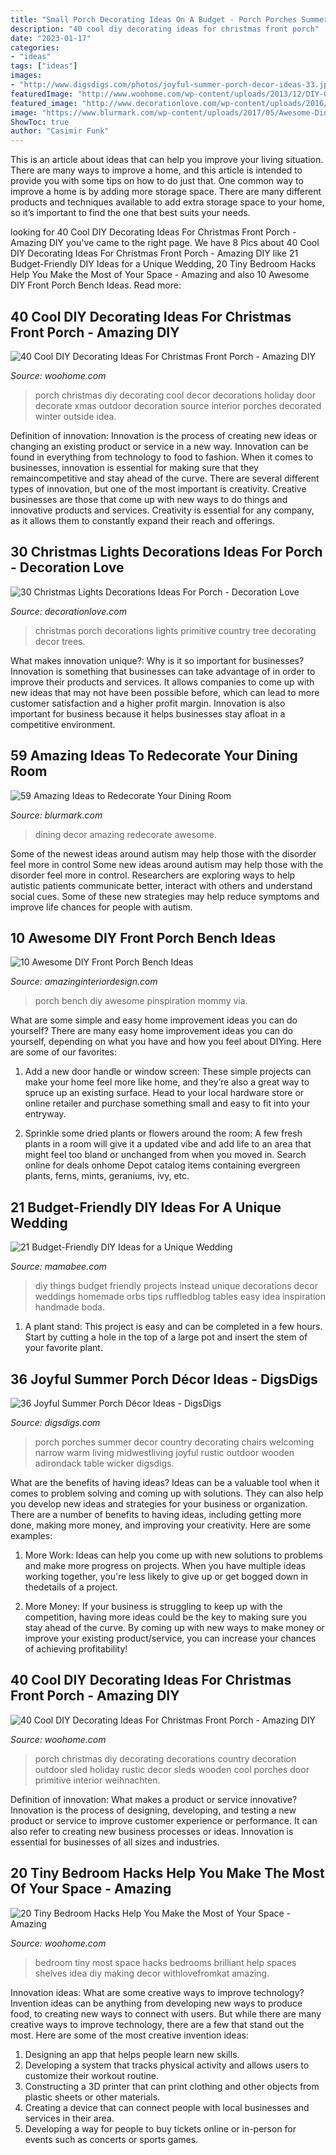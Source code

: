 ```yaml
---
title: "Small Porch Decorating Ideas On A Budget - Porch Porches Summer Decor Country Decorating Chairs Welcoming Narrow Warm Living Midwestliving Joyful Rustic Outdoor Wooden Adirondack Table Wicker Digsdigs"
description: "40 cool diy decorating ideas for christmas front porch"
date: "2023-01-17"
categories:
- "ideas"
tags: ["ideas"]
images:
- "http://www.digsdigs.com/photos/joyful-summer-porch-decor-ideas-33.jpg"
featuredImage: "http://www.woohome.com/wp-content/uploads/2013/12/DIY-Christmas-Porch-Ideas-22.jpg"
featured_image: "http://www.decorationlove.com/wp-content/uploads/2016/10/Primitive-Front-Porch-Christmas-Decorating-Ideas-1.jpg"
image: "https://www.blurmark.com/wp-content/uploads/2017/05/Awesome-Dining-Room-Decor-With-Large-Chandelier.jpg"
ShowToc: true
author: "Casimir Funk"
---
```



This is an article about ideas that can help you improve your living situation. There are many ways to improve a home, and this article is intended to provide you with some tips on how to do just that. One common way to improve a home is by adding more storage space. There are many different products and techniques available to add extra storage space to your home, so it’s important to find the one that best suits your needs.

	

		
looking for 40 Cool DIY Decorating Ideas For Christmas Front Porch - Amazing DIY you've came to the right page. We have 8 Pics about 40 Cool DIY Decorating Ideas For Christmas Front Porch - Amazing DIY like 21 Budget-Friendly DIY Ideas for a Unique Wedding, 20 Tiny Bedroom Hacks Help You Make the Most of Your Space - Amazing and also 10 Awesome DIY Front Porch Bench Ideas. Read more:
		
    
## 40 Cool DIY Decorating Ideas For Christmas Front Porch - Amazing DIY

<img loading=lazy src="http://www.woohome.com/wp-content/uploads/2013/12/DIY-Christmas-Porch-Ideas-18.jpg" onerror="this.onerror=null;this.src='https://tse2.mm.bing.net/th?id=OIP.wPO26PP_NZNbTlqDKB1-igHaIX&amp;pid=15.1';" alt="40 Cool DIY Decorating Ideas For Christmas Front Porch - Amazing DIY">

_Source: woohome.com_

>porch christmas diy decorating cool decor decorations holiday door decorate xmas outdoor decoration source interior porches decorated winter outside idea. 

	

Definition of innovation:
Innovation is the process of creating new ideas or changing an existing product or service in a new way. Innovation can be found in everything from technology to food to fashion. When it comes to businesses, innovation is essential for making sure that they remaincompetitive and stay ahead of the curve. There are several different types of innovation, but one of the most important is creativity. Creative businesses are those that come up with new ways to do things and innovative products and services. Creativity is essential for any company, as it allows them to constantly expand their reach and offerings.

    
## 30 Christmas Lights Decorations Ideas For Porch - Decoration Love

<img loading=lazy src="http://www.decorationlove.com/wp-content/uploads/2016/10/Primitive-Front-Porch-Christmas-Decorating-Ideas-1.jpg" onerror="this.onerror=null;this.src='https://tse4.mm.bing.net/th?id=OIP.hBHJJiRFmsZkqsuTx_gKpQHaJ4&amp;pid=15.1';" alt="30 Christmas Lights Decorations Ideas For Porch - Decoration Love">

_Source: decorationlove.com_

>christmas porch decorations lights primitive country tree decorating decor trees. 

	

What makes innovation unique?: Why is it so important for businesses?
Innovation is something that businesses can take advantage of in order to improve their products and services. It allows companies to come up with new ideas that may not have been possible before, which can lead to more customer satisfaction and a higher profit margin. Innovation is also important for business because it helps businesses stay afloat in a competitive environment.

    
## 59 Amazing Ideas To Redecorate Your Dining Room

<img loading=lazy src="https://www.blurmark.com/wp-content/uploads/2017/05/Awesome-Dining-Room-Decor-With-Large-Chandelier.jpg" onerror="this.onerror=null;this.src='https://tse1.mm.bing.net/th?id=OIP.sgY2-a_iKg0mOzRnbdOlKQHaJ4&amp;pid=15.1';" alt="59 Amazing Ideas to Redecorate Your Dining Room">

_Source: blurmark.com_

>dining decor amazing redecorate awesome. 

	

Some of the newest ideas around autism may help those with the disorder feel more in control
Some new ideas around autism may help those with the disorder feel more in control. Researchers are exploring ways to help autistic patients communicate better, interact with others and understand social cues. Some of these new strategies may help reduce symptoms and improve life chances for people with autism.

    
## 10 Awesome DIY Front Porch Bench Ideas

<img loading=lazy src="http://www.amazinginteriordesign.com/wp-content/uploads/2017/08/10-Awesome-DIY-Front-Porch-Bench-Ideas-5.jpg" onerror="this.onerror=null;this.src='https://tse1.mm.bing.net/th?id=OIP.ytITM9_PE5c9lBDSrs1kwwHaOo&amp;pid=15.1';" alt="10 Awesome DIY Front Porch Bench Ideas">

_Source: amazinginteriordesign.com_

>porch bench diy awesome pinspiration mommy via. 

	

What are some simple and easy home improvement ideas you can do yourself?
There are many easy home improvement ideas you can do yourself, depending on what you have and how you feel about DIYing. Here are some of our favorites:
1. Add a new door handle or window screen: These simple projects can make your home feel more like home, and they’re also a great way to spruce up an existing surface. Head to your local hardware store or online retailer and purchase something small and easy to fit into your entryway.

2. Sprinkle some dried plants or flowers around the room: A few fresh plants in a room will give it a updated vibe and add life to an area that might feel too bland or unchanged from when you moved in. Search online for deals onhome Depot catalog items containing evergreen plants, ferns, mints, geraniums, ivy, etc.

    
## 21 Budget-Friendly DIY Ideas For A Unique Wedding

<img loading=lazy src="https://mamabee.com/wp-content/uploads/2015/10/82.jpg" onerror="this.onerror=null;this.src='https://tse1.mm.bing.net/th?id=OIP.nVLMnMLVxOmZjSdyiTAz-wHaLH&amp;pid=15.1';" alt="21 Budget-Friendly DIY Ideas for a Unique Wedding">

_Source: mamabee.com_

>diy things budget friendly projects instead unique decorations decor weddings homemade orbs tips ruffledblog tables easy idea inspiration handmade boda. 

	

1. A plant stand: This project is easy and can be completed in a few hours. Start by cutting a hole in the top of a large pot and insert the stem of your favorite plant.

    
## 36 Joyful Summer Porch Décor Ideas - DigsDigs

<img loading=lazy src="http://www.digsdigs.com/photos/joyful-summer-porch-decor-ideas-33.jpg" onerror="this.onerror=null;this.src='https://tse1.mm.bing.net/th?id=OIP.rGztzf3oE1cAK_uHscaOKAHaJ4&amp;pid=15.1';" alt="36 Joyful Summer Porch Décor Ideas - DigsDigs">

_Source: digsdigs.com_

>porch porches summer decor country decorating chairs welcoming narrow warm living midwestliving joyful rustic outdoor wooden adirondack table wicker digsdigs. 

	

What are the benefits of having ideas?
Ideas can be a valuable tool when it comes to problem solving and coming up with solutions. They can also help you develop new ideas and strategies for your business or organization. There are a number of benefits to having ideas, including getting more done, making more money, and improving your creativity. Here are some examples:
1. More Work: Ideas can help you come up with new solutions to problems and make more progress on projects. When you have multiple ideas working together, you're less likely to give up or get bogged down in thedetails of a project.

2. More Money: If your business is struggling to keep up with the competition, having more ideas could be the key to making sure you stay ahead of the curve. By coming up with new ways to make money or improve your existing product/service, you can increase your chances of achieving profitability!

    
## 40 Cool DIY Decorating Ideas For Christmas Front Porch - Amazing DIY

<img loading=lazy src="http://www.woohome.com/wp-content/uploads/2013/12/DIY-Christmas-Porch-Ideas-22.jpg" onerror="this.onerror=null;this.src='https://tse4.mm.bing.net/th?id=OIP.p1bVkg6joFoX-3hQbU8kJgHaNU&amp;pid=15.1';" alt="40 Cool DIY Decorating Ideas For Christmas Front Porch - Amazing DIY">

_Source: woohome.com_

>porch christmas diy decorating decorations country decoration outdoor sled holiday rustic decor sleds wooden cool porches door primitive interior weihnachten. 

	

Definition of innovation: What makes a product or service innovative?
Innovation is the process of designing, developing, and testing a new product or service to improve customer experience or performance. It can also refer to creating new business processes or ideas. Innovation is essential for businesses of all sizes and industries.

    
## 20 Tiny Bedroom Hacks Help You Make The Most Of Your Space - Amazing

<img loading=lazy src="http://www.woohome.com/wp-content/uploads/2014/07/brilliant-ideas-for-tiny-bedroom-6.jpg" onerror="this.onerror=null;this.src='https://tse2.mm.bing.net/th?id=OIP.Ua1saOyrfPAHSbYCbjrHLQHaLH&amp;pid=15.1';" alt="20 Tiny Bedroom Hacks Help You Make the Most of Your Space - Amazing">

_Source: woohome.com_

>bedroom tiny most space hacks bedrooms brilliant help spaces shelves idea diy making decor withlovefromkat amazing. 

	

Innovation ideas: What are some creative ways to improve technology?
Invention ideas can be anything from developing new ways to produce food, to creating new ways to connect with users. But while there are many creative ways to improve technology, there are a few that stand out the most. Here are some of the most creative invention ideas:
1. Designing an app that helps people learn new skills.
2. Developing a system that tracks physical activity and allows users to customize their workout routine.
3. Constructing a 3D printer that can print clothing and other objects from plastic sheets or other materials.
4. Creating a device that can connect people with local businesses and services in their area.
5. Developing a way for people to buy tickets online or in-person for events such as concerts or sports games.

